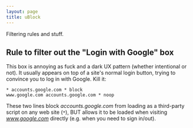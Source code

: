```yaml
---
layout: page
title: uBlock
---
```


Filtering rules and stuff.

## Rule to filter out the "Login with Google" box

This box is annoying as fuck and a dark UX pattern (whether intentional or not). It usually appears on top of a site's normal login button, trying to convince you to log in with Google. Kill it:

```
* accounts.google.com * block
www.google.com accounts.google.com * noop
```

These two lines block _accounts.google.com_ from loading as a third-party script on any web site (`*`), BUT allows it to be loaded when visiting _www.google.com_ directly (e.g. when you need to sign in/out).
